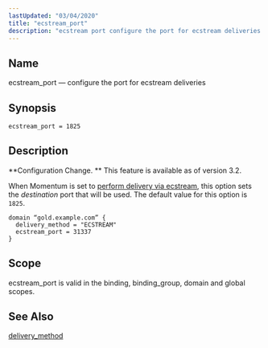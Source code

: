 ```yaml
---
lastUpdated: "03/04/2020"
title: "ecstream_port"
description: "ecstream port configure the port for ecstream deliveries ecstream port 1825 Configuration Change This feature is available as of version 3 2 When Momentum is set to perform delivery via ecstream this option sets the destination port that will be used The default value for this option is 1825 Example..."
---
```


<a name="conf.ref.ecstream_port"></a> 
## Name

ecstream_port — configure the port for ecstream deliveries

## Synopsis

`ecstream_port = 1825`

<a name="idp9439008"></a> 
## Description

**Configuration Change. ** This feature is available as of version 3.2.

When Momentum is set to [perform delivery via ecstream](/momentum/3/3-reference/3-reference-conf-ref-delivery-method), this option sets the *destination* port that will be used. The default value for this option is `1825`.

<a name="conf.ref.ecstream_port.example"></a> 


```
domain “gold.example.com” {
  delivery_method = "ECSTREAM"
  ecstream_port = 31337
}
```

<a name="idp9447792"></a> 
## Scope

ecstream_port is valid in the binding, binding_group, domain and global scopes.

<a name="idp9449472"></a> 
## See Also

[delivery_method](/momentum/3/3-reference/3-reference-conf-ref-delivery-method)